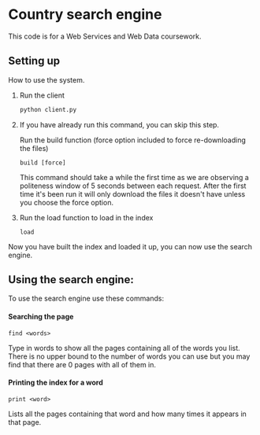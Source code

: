 # Country search engine

This code is for a Web Services and Web Data coursework.

## Setting up

How to use the system.

1. Run the client

    ```bash
    python client.py
    ```
    
2. If you have already run this command, you can skip this step.
   
   Run the build function (force option included to force re-downloading the files)

    ```
    build [force]
    ```
    
    This command should take a while the first time as we are observing a politeness window of 5 seconds between each request. After the first time it's been run it will only download the files it doesn't have unless you choose the force option.
    
3. Run the load function to load in the index

    ```
    load
    ```
    
Now you have built the index and loaded it up, you can now use the search engine.

## Using the search engine:

To use the search engine use these commands:

#### Searching the page
```
find <words>
```

Type in words to show all the pages containing all of the words you list. There is no upper bound to the number of words you can use but you may find that there are 0 pages with all of them in.

#### Printing the index for a word

```
print <word>
```

Lists all the pages containing that word and how many times it appears in that page.
